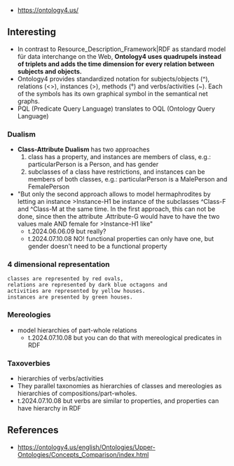 
- https://ontology4.us/

## Interesting

- In contrast to Resource_Description_Framework|RDF as standard model für data interchange on the Web, **Ontology4 uses quadrupels instead of triplets and adds the time dimension for every relation between subjects and objects.**
- Ontology4 provides standardized notation for subjects/objects (^), relations (<>), instances (>), methods (°) and verbs/activities (~). Each of the symbols has its own graphical symbol in the semantical net graphs.
- PQL (Predicate Query Language) translates to OQL (Ontology Query Language)

### Dualism

- **Class-Attribute Dualism** has two approaches
  1. class has a property, and instances are members of class, e.g.: particularPerson is a Person, and has gender
  2. subclasses of a class have restrictions, and instances can be members of both classes, e.g.: particularPerson is a MalePerson and FemalePerson
- "But only the second approach allows to model hermaphrodites by letting an instance >Instance-H1 be instance of the subclasses ^Class-F and ^Class-M at the same time. In the first approach, this can not be done, since then the attribute .Attribute-G would have to have the two values male AND female for >Instance-H1 like"
    - t.2024.06.06.09 but really? 
    - t.2024.07.10.08 NO! functional properties can only have one, but gender doesn't need to be a functional property

### 4 dimensional representation


    classes are represented by red ovals,
    relations are represented by dark blue octagons and
    activities are represented by yellow houses.
    instances are presented by green houses.

### Mereologies

- model hierarchies of part-whole relations
  - t.2024.07.10.08 but you can do that with mereological predicates in RDF

### Taxoverbies

- hierarchies of verbs/activities
- They parallel taxonomies as hierarchies of classes and mereologies as hierarchies of compositions/part-wholes.
- t.2024.07.10.08 but verbs are similar to properties, and properties can have hierarchy in RDF

## References

- https://ontology4.us/english/Ontologies/Upper-Ontologies/Concepts_Comparison/index.html